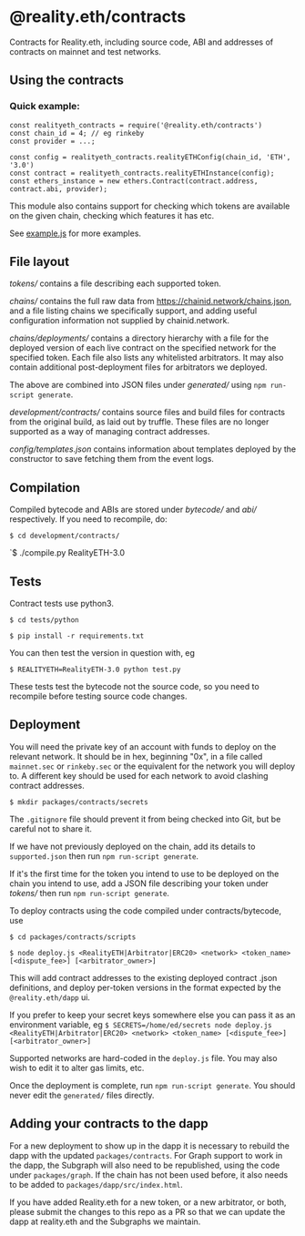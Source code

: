 # @reality.eth/contracts
Contracts for Reality.eth, including source code, ABI and addresses of contracts on mainnet and test networks.

## Using the contracts

### Quick example:

    const realityeth_contracts = require('@reality.eth/contracts')
    const chain_id = 4; // eg rinkeby
    const provider = ...;
    
    const config = realityeth_contracts.realityETHConfig(chain_id, 'ETH', '3.0')
    const contract = realityeth_contracts.realityETHInstance(config);
    const ethers_instance = new ethers.Contract(contract.address, contract.abi, provider);

This module also contains support for checking which tokens are available on the given chain, checking which features it has etc.

See [example.js](example.js) for more examples.


## File layout

*tokens/* contains a file describing each supported token.

*chains/* contains the full raw data from https://chainid.network/chains.json, and a file listing chains we specifically support, and adding useful configuration information not supplied by chainid.network.

*chains/deployments/* contains a directory hierarchy with a file for the deployed version of each live contract on the specified network for the specified token. Each file also lists any whitelisted arbitrators. It may also contain additional post-deployment files for arbitrators we deployed.

The above are combined into JSON files under *generated/* using `npm run-script generate`.

*development/contracts/* contains source files and build files for contracts from the original build, as laid out by truffle. These files are no longer supported as a way of managing contract addresses.

*config/templates.json* contains information about templates deployed by the constructor to save fetching them from the event logs.

## Compilation

Compiled bytecode and ABIs are stored under *bytecode/* and *abi/* respectively. If you need to recompile, do:

`$ cd development/contracts/`

`$ ./compile.py RealityETH-3.0


## Tests

Contract tests use python3.

`$ cd tests/python`

`$ pip install -r requirements.txt`

You can then test the version in question with, eg

`$ REALITYETH=RealityETH-3.0 python test.py`

These tests test the bytecode not the source code, so you need to recompile before testing source code changes.

## Deployment

You will need the private key of an account with funds to deploy on the relevant network. It should be in hex, beginning "0x", in a file called `mainnet.sec` or `rinkeby.sec` or the equivalent for the network you will deploy to. A different key should be used for each network to avoid clashing contract addresses.

`$ mkdir packages/contracts/secrets`

The `.gitignore` file should prevent it from being checked into Git, but be careful not to share it.

If we have not previously deployed on the chain, add its details to `supported.json` then run `npm run-script generate`.

If it's the first time for the token you intend to use to be deployed on the chain you intend to use, add a JSON file describing your token under *tokens/* then run `npm run-script generate`.

To deploy contracts using the code compiled under contracts/bytecode, use

`$ cd packages/contracts/scripts`

`$ node deploy.js <RealityETH|Arbitrator|ERC20> <network> <token_name> [<dispute_fee>] [<arbitrator_owner>]`

This will add contract addresses to the existing deployed contract .json definitions, and deploy per-token versions in the format expected by the `@reality.eth/dapp` ui.

If you prefer to keep your secret keys somewhere else you can pass it as an environment variable, eg
`$ SECRETS=/home/ed/secrets node deploy.js <RealityETH|Arbitrator|ERC20> <network> <token_name> [<dispute_fee>] [<arbitrator_owner>]`

Supported networks are hard-coded in the `deploy.js` file. You may also wish to edit it to alter gas limits, etc.

Once the deployment is complete, run `npm run-script generate`. You should never edit the `generated/` files directly.

## Adding your contracts to the dapp

For a new deployment to show up in the dapp it is necessary to rebuild the dapp with the updated `packages/contracts`. For Graph support to work in the dapp, the Subgraph will also need to be republished, using the code under `packages/graph`. If the chain has not been used before, it also needs to be added to `packages/dapp/src/index.html`.

If you have added Reality.eth for a new token, or a new arbitrator, or both, please submit the changes to this repo as a PR so that we can update the dapp at reality.eth and the Subgraphs we maintain.

